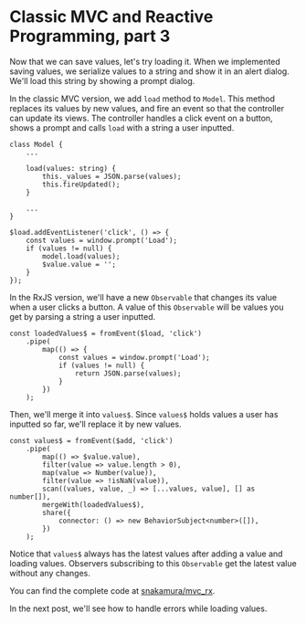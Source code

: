 # Classic MVC and Reactive Programming, part 3

Now that we can save values, let's try loading it. When we implemented saving values, we serialize values to a string and show it in an alert dialog. We'll load this string by showing a prompt dialog.

In the classic MVC version, we add `load` method to `Model`. This method replaces its values by new values, and fire an event so that the controller can update its views. The controller handles a click event on a button, shows a prompt and calls `load` with a string a user inputted.

```
class Model {
    ...

    load(values: string) {
        this._values = JSON.parse(values);
        this.fireUpdated();
    }

    ...
}

$load.addEventListener('click', () => {
    const values = window.prompt('Load');
    if (values != null) {
        model.load(values);
        $value.value = '';
    }
});
```

In the RxJS version, we'll have a new `Observable` that changes its value when a user clicks a button. A value of this `Observable` will be values you get by parsing a string a user inputted.

```
const loadedValues$ = fromEvent($load, 'click')
    .pipe(
        map(() => {
            const values = window.prompt('Load');
            if (values != null) {
                return JSON.parse(values);
            }
        })
    );
```

Then, we'll merge it into `values$`. Since `values$` holds values a user has inputted so far, we'll replace it by new values.

```
const values$ = fromEvent($add, 'click')
    .pipe(
        map(() => $value.value),
        filter(value => value.length > 0),
        map(value => Number(value)),
        filter(value => !isNaN(value)),
        scan((values, value, _) => [...values, value], [] as number[]),
        mergeWith(loadedValues$),
        share({
            connector: () => new BehaviorSubject<number>([]),
        })
    );
```

Notice that `values$` always has the latest values after adding a value and loading values. Observers subscribing to this `Observable` get the latest value without any changes.

You can find the complete code at [snakamura/mvc_rx](https://github.com/snakamura/mvc_rx/tree/master/3).

In the next post, we'll see how to handle errors while loading values.

